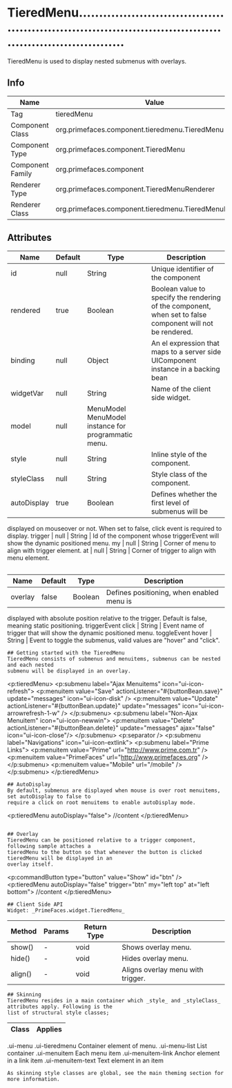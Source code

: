 # TieredMenu......................................................................................................................

TieredMenu is used to display nested submenus with overlays.

## Info

| Name | Value |
| - | - |
| Tag | tieredMenu
| Component Class | org.primefaces.component.tieredmenu.TieredMenu
| Component Type | org.primefaces.component.TieredMenu
| Component Family | org.primefaces.component |
| Renderer Type | org.primefaces.component.TieredMenuRenderer
| Renderer Class | org.primefaces.component.tieredmenu.TieredMenuRenderer

## Attributes

| Name | Default | Type | Description | 
| --- | --- | --- | --- |
id | null | String | Unique identifier of the component
rendered | true | Boolean | Boolean value to specify the rendering of the component, when set to false component will not be rendered.
binding | null | Object | An el expression that maps to a server side UIComponent instance in a backing bean
widgetVar | null | String | Name of the client side widget.
model | null | MenuModel MenuModel instance for programmatic menu.
style | null | String | Inline style of the component.
styleClass | null | String | Style class of the component.
autoDisplay | true | Boolean | Defines whether the first level of submenus will be
displayed on mouseover or not. When set to false,
click event is required to display.
trigger | null | String | Id of the component whose triggerEvent will show
the dynamic positioned menu.
my | null | String | Corner of menu to align with trigger element.
at | null | String | Corner of trigger to align with menu element.
```

```
| Name | Default | Type | Description | 
| --- | --- | --- | --- |
overlay | false | Boolean | Defines positioning, when enabled menu is
displayed with absolute position relative to the
trigger. Default is false, meaning static positioning.
triggerEvent click | String | Event name of trigger that will show the dynamic
positioned menu.
toggleEvent hover | String | Event to toggle the submenus, valid values are
"hover" and "click".
```
## Getting started with the TieredMenu
TieredMenu consists of submenus and menuitems, submenus can be nested and each nested
submenu will be displayed in an overlay.

```
<p:tieredMenu>
<p:submenu label="Ajax Menuitems" icon="ui-icon-refresh">
<p:menuitem value="Save" actionListener="#{buttonBean.save}"
update="messages" icon="ui-icon-disk" />
<p:menuitem value="Update" actionListener="#{buttonBean.update}"
update="messages" icon="ui-icon-arrowrefresh-1-w" />
</p:submenu>
<p:submenu label="Non-Ajax Menuitem" icon="ui-icon-newwin">
<p:menuitem value="Delete" actionListener="#{buttonBean.delete}"
update="messages" ajax="false" icon="ui-icon-close"/>
</p:submenu>
<p:separator />
<p:submenu label="Navigations" icon="ui-icon-extlink">
<p:submenu label="Prime Links">
<p:menuitem value="Prime" url="http://www.prime.com.tr" />
<p:menuitem value="PrimeFaces" url="http://www.primefaces.org" />
</p:submenu>
<p:menuitem value="Mobile" url="/mobile" />
</p:submenu>
</p:tieredMenu>
```
## AutoDisplay
By default, submenus are displayed when mouse is over root menuitems, set autoDisplay to false to
require a click on root menuitems to enable autoDisplay mode.

```
<p:tieredMenu autoDisplay="false">
//content
</p:tieredMenu>
```

## Overlay
TieredMenu can be positioned relative to a trigger component, following sample attaches a
tieredMenu to the button so that whenever the button is clicked tieredMenu will be displayed in an
overlay itself.

```
<p:commandButton type="button" value="Show" id="btn" />
<p:tieredMenu autoDisplay="false" trigger="btn" my="left top" at="left bottom">
//content
</p:tieredMenu>
```
## Client Side API
Widget: _PrimeFaces.widget.TieredMenu_

```
| Method | Params | Return Type | Description | 
| --- | --- | --- | --- | 
show() | - | void | Shows overlay menu.
hide() | - | void | Hides overlay menu.
align() | - | void | Aligns overlay menu with trigger.
```
## Skinning
TieredMenu resides in a main container which _style_ and _styleClass_ attributes apply. Following is the
list of structural style classes;

```
| Class | Applies | 
| --- | --- | 
.ui-menu .ui-tieredmenu Container element of menu.
.ui-menu-list List container
.ui-menuitem Each menu item
.ui-menuitem-link Anchor element in a link item
.ui-menuitem-text Text element in an item
```
As skinning style classes are global, see the main theming section for more information.

